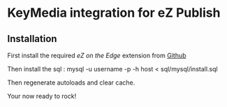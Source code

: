 # KeyMedia integration for eZ Publish

## Installation
First install the required _eZ on the Edge_ extension from [Github](https://github.com/KeyteqLabs/ezote)

Then install the sql :
	mysql -u username -p -h host < sql/mysql/install.sql

Then regenerate autoloads and clear cache.

Your now ready to rock!
